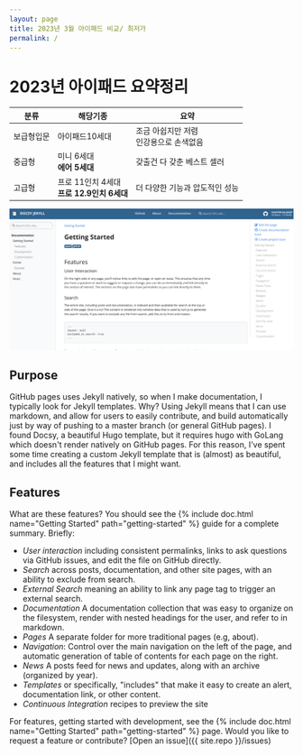 ```yaml
---
layout: page
title: 2023년 3월 아이패드 비교/ 최저가
permalink: /
---
```


# 2023년 아이패드  요약정리

| 분류       | 해당기종                                       | 요약                                        |
| ---------- | ---------------------------------------------- | ------------------------------------------- |
| 보급형입문 | 아이패드10세대                                 | 조금 아쉽지만 저렴<br />인강용으로 손색없음 |
| 중급형     | 미니 6세대<br />**에어 5세대**                 | 갖출건 다 갖춘 베스트 셀러                  |
| 고급형     | 프로 11인치 4세대<br />**프로 12.9인치 6세대** | 더 다양한 기능과 압도적인 성능 

![assets/img/docsy-jekyll.png](assets/img/docsy-jekyll.png)

## Purpose

GitHub pages uses Jekyll natively, so when I make documentation, I typically
look for Jekyll templates. Why? Using Jekyll means that I can use markdown,
and allow for users to easily contribute, and build automatically just by
way of pushing to a master branch (or general GitHub pages).
I found Docsy, a beautiful Hugo template, but it requires hugo with GoLang
which doesn't render natively on GitHub pages. For this reason, I've spent
some time creating a custom Jekyll template that is (almost) as beautiful,
and includes all the features that I might want.

## Features

What are these features? You should see the {% include doc.html name="Getting Started" path="getting-started" %}
guide for a complete summary. Briefly:

 - *User interaction* including consistent permalinks, links to ask questions via GitHub issues, and edit the file on GitHub directly.
 - *Search* across posts, documentation, and other site pages, with an ability to exclude from search.
 - *External Search* meaning an ability to link any page tag to trigger an external search.
 - *Documentation* A documentation collection that was easy to organize on the filesystem, render with nested headings for the user, and refer to in markdown.
 - *Pages* A separate folder for more traditional pages (e.g, about).
 - *Navigation*: Control over the main navigation on the left of the page, and automatic generation of table of contents for each page on the right.
 - *News* A posts feed for news and updates, along with an archive (organized by year).
 - *Templates* or specifically, "includes" that make it easy to create an alert, documentation link, or other content.
 - *Continuous Integration* recipes to preview the site


For features, getting started with development, see the {% include doc.html name="Getting Started" path="getting-started" %} page. Would you like to request a feature or contribute?
[Open an issue]({{ site.repo }}/issues)
